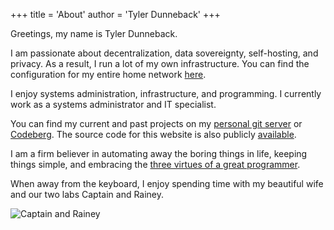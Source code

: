 +++
title = 'About'
author = 'Tyler Dunneback'
+++

Greetings, my name is Tyler Dunneback.

I am passionate about decentralization, data sovereignty, self-hosting, and
privacy. As a result, I run a lot of my own infrastructure. You can find the
configuration for my entire home network
[here](https://git.tdback.net/nix-config).

I enjoy systems administration, infrastructure, and programming. I currently
work as a systems administrator and IT specialist.

You can find my current and past projects on my [personal git
server](https://gffit.tdback.net) or [Codeberg](https://codeberg.org/tdback).
The source code for this website is also publicly
[available](https://git.tdback.net/website).

I am a firm believer in automating away the boring things in life, keeping
things simple, and embracing the
[three virtues of a great programmer](https://thethreevirtues.com/).

When away from the keyboard, I enjoy spending time with my beautiful wife and
our two labs Captain and Rainey.

![Captain and Rainey](/Captain_and_Rainey.jpg)
